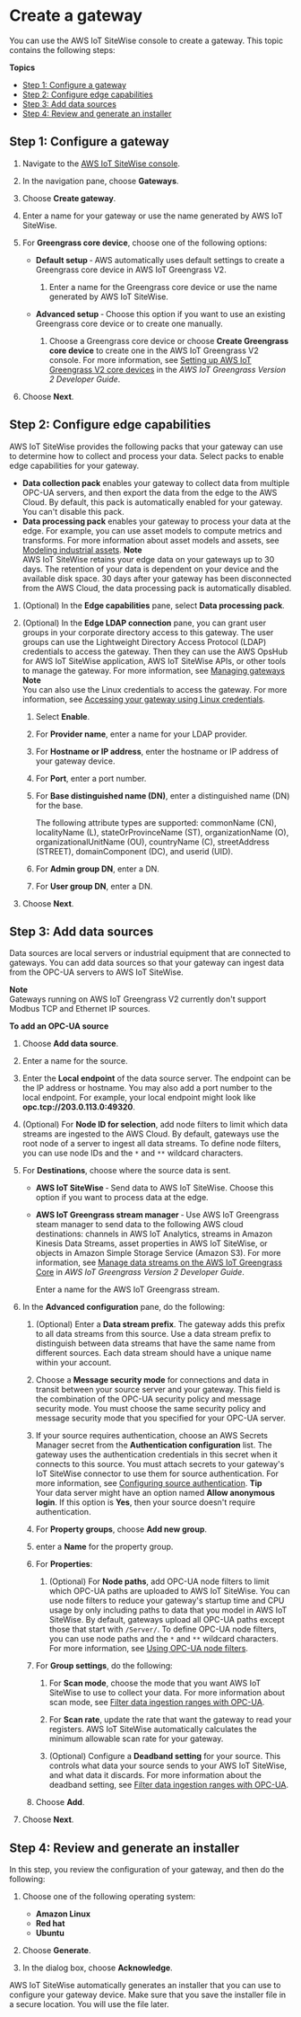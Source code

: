 # Create a gateway<a name="create-gateway-ggv2"></a>

You can use the AWS IoT SiteWise console to create a gateway\. This topic contains the following steps:

**Topics**
+ [Step 1: Configure a gateway](#configure-gateway-console)
+ [Step 2: Configure edge capabilities](#configure-edge-capabilities-console)
+ [Step 3: Add data sources](#add-data-sources-console)
+ [Step 4: Review and generate an installer](#generate-installer-console)

## Step 1: Configure a gateway<a name="configure-gateway-console"></a>

1. <a name="sitewise-open-console"></a>Navigate to the [AWS IoT SiteWise console](https://console.aws.amazon.com/iotsitewise/)\.

1. In the navigation pane, choose **Gateways**\.

1. Choose **Create gateway**\.

1. Enter a name for your gateway or use the name generated by AWS IoT SiteWise\.

1. For **Greengrass core device**, choose one of the following options:
   + **Default setup** ‐ AWS automatically uses default settings to create a Greengrass core device in AWS IoT Greengrass V2\.

     1. Enter a name for the Greengrass core device or use the name generated by AWS IoT SiteWise\.
   + **Advanced setup** ‐ Choose this option if you want to use an existing Greengrass core device or to create one manually\.

     1. Choose a Greengrass core device or choose **Create Greengrass core device** to create one in the AWS IoT Greengrass V2 console\. For more information, see [Setting up AWS IoT Greengrass V2 core devices](https://docs.aws.amazon.com/greengrass/v2/developerguide/setting-up.html) in the *AWS IoT Greengrass Version 2 Developer Guide*\.

1. Choose **Next**\.

## Step 2: Configure edge capabilities<a name="configure-edge-capabilities-console"></a>

AWS IoT SiteWise provides the following packs that your gateway can use to determine how to collect and process your data\. Select packs to enable edge capabilities for your gateway\.
+ **Data collection pack** enables your gateway to collect data from multiple OPC\-UA servers, and then export the data from the edge to the AWS Cloud\. By default, this pack is automatically enabled for your gateway\. You can't disable this pack\.
+ **Data processing pack** enables your gateway to process your data at the edge\. For example, you can use asset models to compute metrics and transforms\. For more information about asset models and assets, see [Modeling industrial assets](industrial-asset-models.md)\.
**Note**  
AWS IoT SiteWise retains your edge data on your gateways up to 30 days\. The retention of your data is dependent on your device and the available disk space\.
30 days after your gateway has been disconnected from the AWS Cloud, the data processing pack is automatically disabled\.

1. \(Optional\) In the **Edge capabilities** pane, select **Data processing pack**\. 

1. \(Optional\) In the **Edge LDAP connection** pane, you can grant user groups in your corporate directory access to this gateway\. The user groups can use the Lightweight Directory Access Protocol \(LDAP\) credentials to access the gateway\. Then they can use the AWS OpsHub for AWS IoT SiteWise application, AWS IoT SiteWise APIs, or other tools to manage the gateway\. For more information, see [Managing gateways](manage-gateways-ggv2.md)
**Note**  
You can also use the Linux credentials to access the gateway\. For more information, see [Accessing your gateway using Linux credentials](manage-gateways-ggv2.md#linux-user-pool)\.

   1. Select **Enable**\.

   1. For **Provider name**, enter a name for your LDAP provider\.

   1. For **Hostname or IP address**, enter the hostname or IP address of your gateway device\.

   1. For **Port**, enter a port number\.

   1. For **Base distinguished name \(DN\)**, enter a distinguished name \(DN\) for the base\. 

      The following attribute types are supported: commonName \(CN\), localityName \(L\), stateOrProvinceName \(ST\), organizationName \(O\), organizationalUnitName \(OU\), countryName \(C\), streetAddress \(STREET\), domainComponent \(DC\), and userid \(UID\)\.

   1. For **Admin group DN**, enter a DN\.

   1. For **User group DN**, enter a DN\.

1. Choose **Next**\.

## Step 3: Add data sources<a name="add-data-sources-console"></a>

Data sources are local servers or industrial equipment that are connected to gateways\. You can add data sources so that your gateway can ingest data from the OPC\-UA servers to AWS IoT SiteWise\.

**Note**  
Gateways running on AWS IoT Greengrass V2 currently don't support Modbus TCP and Ethernet IP sources\.

**To add an OPC\-UA source**

1. Choose **Add data source**\.

1. Enter a name for the source\.

1. Enter the **Local endpoint** of the data source server\. The endpoint can be the IP address or hostname\. You may also add a port number to the local endpoint\. For example, your local endpoint might look like **opc\.tcp://203\.0\.113\.0:49320**\.

1. \(Optional\) For **Node ID for selection**, add node filters to limit which data streams are ingested to the AWS Cloud\. By default, gateways use the root node of a server to ingest all data streams\. To define node filters, you can use node IDs and the `*` and `**` wildcard characters\.

1. For **Destinations**, choose where the source data is sent\. 
   + **AWS IoT SiteWise** ‐ Send data to AWS IoT SiteWise\. Choose this option if you want to process data at the edge\.
   + **AWS IoT Greengrass stream manager** ‐ Use AWS IoT Greengrass steam manager to send data to the following AWS cloud destinations: channels in AWS IoT Analytics, streams in Amazon Kinesis Data Streams, asset properties in AWS IoT SiteWise, or objects in Amazon Simple Storage Service \(Amazon S3\)\. For more information, see [Manage data streams on the AWS IoT Greengrass Core](https://docs.aws.amazon.com/greengrass/v2/developerguide/manage-data-streams.html) in *AWS IoT Greengrass Version 2 Developer Guide*\.

     Enter a name for the AWS IoT Greengrass stream\.

1. In the **Advanced configuration** pane, do the following: 

   1. \(Optional\) Enter a **Data stream prefix**\. The gateway adds this prefix to all data streams from this source\. Use a data stream prefix to distinguish between data streams that have the same name from different sources\. Each data stream should have a unique name within your account\.

   1. Choose a **Message security mode** for connections and data in transit between your source server and your gateway\. This field is the combination of the OPC\-UA security policy and message security mode\. You must choose the same security policy and message security mode that you specified for your OPC\-UA server\.

   1. If your source requires authentication, choose an AWS Secrets Manager secret from the **Authentication configuration** list\. The gateway uses the authentication credentials in this secret when it connects to this source\. You must attach secrets to your gateway's IoT SiteWise connector to use them for source authentication\. For more information, see [Configuring source authentication](configure-source-authentication.md)\.
**Tip**  
Your data server might have an option named **Allow anonymous login**\. If this option is **Yes**, then your source doesn't require authentication\.

   1. For **Property groups**, choose **Add new group**\.

   1. enter a **Name** for the property group\.

   1. For **Properties**:

      1. \(Optional\) For **Node paths**, add OPC\-UA node filters to limit which OPC\-UA paths are uploaded to AWS IoT SiteWise\. You can use node filters to reduce your gateway's startup time and CPU usage by only including paths to data that you model in AWS IoT SiteWise\. By default, gateways upload all OPC\-UA paths except those that start with `/Server/`\. To define OPC\-UA node filters, you can use node paths and the `*` and `**` wildcard characters\. For more information, see [Using OPC\-UA node filters](opc-ua-node-filters.md)\.

   1. For **Group settings**, do the following:

      1. For **Scan mode**, choose the mode that you want AWS IoT SiteWise to use to collect your data\. For more information about scan mode, see [Filter data ingestion ranges with OPC\-UA](opcua-data-acquisition.md)\.

      1. For **Scan rate**, update the rate that want the gateway to read your registers\. AWS IoT SiteWise automatically calculates the minimum allowable scan rate for your gateway\.

      1.  \(Optional\) Configure a **Deadband setting** for your source\. This controls what data your source sends to your AWS IoT SiteWise, and what data it discards\. For more information about the deadband setting, see [Filter data ingestion ranges with OPC\-UA](opcua-data-acquisition.md)\. 

   1. Choose **Add**\.

1. Choose **Next**\.

## Step 4: Review and generate an installer<a name="generate-installer-console"></a>

In this step, you review the configuration of your gateway, and then do the following:

1. Choose one of the following operating system:
   + **Amazon Linux**
   + **Red hat**
   + **Ubuntu**

1. Choose **Generate**\.

1. In the dialog box, choose **Acknowledge**\.

AWS IoT SiteWise automatically generates an installer that you can use to configure your gateway device\. Make sure that you save the installer file in a secure location\. You will use the file later\. 